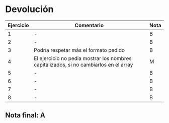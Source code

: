 # Devolución

| Ejercicio | Comentario                                                                            | Nota |
| --------- | ------------------------------------------------------------------------------------- | ---- |
| 1         | -                                                                                     | B    |
| 2         | -                                                                                     | B    |
| 3         | Podría respetar más el formato pedido                                                 | B    |
| 4         | El ejercicio no pedia mostrar los nombres capitalizados, si no cambiarlos en el array | M    |
| 5         | -                                                                                     | B    |
| 6         | -                                                                                     | B    |
| 7         | -                                                                                     | B    |
| 8         | -                                                                                     | B    |

## Nota final: **A**
